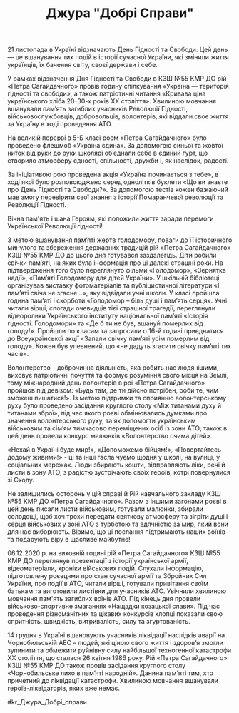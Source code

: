 ﻿---
title: Джура "Добрі Справи"
---

21 листопада в Україні відзначають День Гідності та Свободи. Цей день — це вшанування тих подій в історії сучасної України, які змінили життя українців, їх бачення світу, своєї держави і себе.

У рамках відзначення Дня Гідності та Свободи в КЗШ №55 КМР ДО рій «Петра Сагайдачного» провів годину спілкування «Україна — територія гідності та свободи», а також патріотичні читання «Кривава ціна українського хліба 20-30-х років ХХ століття». Хвилиною мовчання вшанували пам’ять загиблих учасників Революції Гідності, військовослужбовців, добровольців, волонтерів, які віддали своє життя за Україну в ході проведення АТО.

На великій перерві в 5-Б класі роєм «Петра Сагайдачного» було проведено флешмоб «Україна єдина». За допомогою синьої та жовтої ниток від руки до руки школярі об’єднали себе в єдиний гурт, що створило атмосферу єдності, спільності, дружби і, як наслідок, радості.

За ініціативою рою проведена акція «Україна починається з тебе», в ході якої було  розповсюджено серед однолітків  буклети «Що ви знаєте  про День Гідності та Свободи?». За допомогою тестів кожен бажаючий мав змогу перевірити свої знання з  історії Помаранчевої революції та Революції Гідності.

Вічна пам'ять і шана Героям, які положили життя заради перемоги Української Революції гідності!

<slideshow></slideshow>

З метою вшанування пам’яті жертв голодомору, поваги до її історичного минулого та збереження державних традицій  рій «Петра  Сагайдачного» КЗШ №55 КМР ДО до цього дня готувався заздалегідь. Діти робили свічки пам’яті, на яких була інформація про ці далекі страшні роки. На підтвердження того було переглянуто фільми «Голодомор», «Зернятка надії», «Пам’яті Голодомору для дітей України». У шкільній бібліотеці організував виставку фотоматеріалів та публіцистичної літератури «І пам’яті свіча не згасне…», яку відвідали учні школи. У класі пройшла година пам’яті і скорботи «Голодомор – біль душі і пам’ять серця». Учні читали вірші, спогади очевидців тієї страшної трагедії, переглянули відеоролики Українського інституту національної пам’яті «Історія гідності. Голодомори» та «Де б ти не був, вшануй померлих від голоду!».  Пройшли по класам та запросили о 16-й годині приєднатися до Всеукраїнської акції «Запали свічку пам’яті усім померлим від голоду».   Кожен був упевнений, що «не дадуть згасити свічку пам’яті тих часів».

<slideshow id="*2"></slideshow>

Волонтерство – доброчинна діяльність, яка робить нас людянішими, виховує патріотичні почуття та формує розуміння свого місця на Землі, тому міжнародний день волонтерів в рої «Петра Сагайдачного» пройшов  під девізом: «Будь там, де ти дійсно потрібен, роби те, чим зможеш пишатися!». Із метою підтримки та сприянню волонтерському руху було проведено  засідання круглого столу «Між титанами духу й титанами зброї», під час якого роєві обмінювались думками про значення волонтерського руху, та як допомогти українським військовим та сім’ям тимчасово переміщених осіб із зони АТО; також в цей день  провели     конкурс малюнків «Волонтерство очима дітей». 

«Нехай в Україні буде мир!», «Допоможемо бійцям!», «Повертайтесь додому живими!» - ці та інші гасла чуємо щодня у школі, на вулиці, у соціальних мережах. Люди збирають кошти, відправляють ліки, речі й листи в зону АТО, з радістю зустрічають своїх героїв, котрі повернулися зі Сходу.

Не залишились осторонь у цій справі й Рій навчального закладу КЗШ №55 КМР ДО «Петра Сагайдачного». Разом з іншими загонами роєві  в цей день  писали листи військовим, готували малюнки, збирали солодощі, щоб хоч трохи передати святкову атмосферу та зігріти душі і серця військових у зоні АТО з турботою та вдячністю за мир, який вони для нас виборюють.   Віримо, що ці послання підтримають наших воїнів та подарують віру в щасливе майбутнє!

<slideshow id="*3"></slideshow>

06.12.2020 р. на виховній годині рій «Петра Сагайдачного» КЗШ №55 КМР ДО переглянув презентації з історії української армії, відеоматеріали, хроніки військових подій. Слухали інформацію, підготовлену роєвцями   про стан сучасної армії та Збройних Сил України, про події в АТО, читали вірші, готували привітання своїм батькам та виготовили листівки для учасників АТО. Увічнили хвилиною мовчання пам'ять загиблих воїнів АТО. Під кінець дня провели військово-спортивне змаганнях «Нащадки козацької слави». Під час проведення різноманітних та цікавих конкурсів хлопці показали свою спритність, швидкість, витривалість, силу та згуртованість.

<slideshow id="*4"></slideshow>

14 грудня в Україні вшановують учасників ліквідації наслідків аварії на Чорнобильській АЕС – людей, які ціною свого життя і здоров’я змогли зупинити та обмежити руйнівну силу найбільшої техногенної катастрофи ХХ століття, що сталася 26 квітня 1986 року. Рій «Петра Сагайдачного»  КЗШ №55 КМР ДО також провів  засідання круглого столу  «Чорнобильське лихо в пам’яті народній». Данина  пам'яті тим, хто причетний до ліквідації катастрофи. Хвилиною мовчання вшанували героїв-ліквідаторів, яких вже немає.

<slideshow id="*5"></slideshow>

#kr_Джура_Добрі_справи